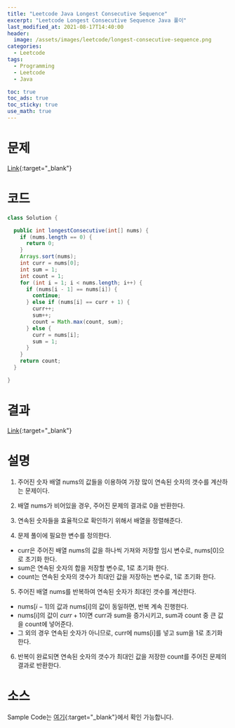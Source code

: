 ```yaml
---
title: "Leetcode Java Longest Consecutive Sequence"
excerpt: "Leetcode Longest Consecutive Sequence Java 풀이"
last_modified_at: 2021-08-17T14:40:00
header:
  image: /assets/images/leetcode/longest-consecutive-sequence.png
categories:
  - Leetcode
tags:
  - Programming
  - Leetcode
  - Java

toc: true
toc_ads: true
toc_sticky: true
use_math: true
---
```

# 문제
[Link](https://leetcode.com/problems/longest-consecutive-sequence/){:target="_blank"}

# 코드
```java
class Solution {

  public int longestConsecutive(int[] nums) {
    if (nums.length == 0) {
      return 0;
    }
    Arrays.sort(nums);
    int curr = nums[0];
    int sum = 1;
    int count = 1;
    for (int i = 1; i < nums.length; i++) {
      if (nums[i - 1] == nums[i]) {
        continue;
      } else if (nums[i] == curr + 1) {
        curr++;
        sum++;
        count = Math.max(count, sum);
      } else {
        curr = nums[i];
        sum = 1;
      }
    }
    return count;
  }

}
```

# 결과
[Link](https://leetcode.com/submissions/detail/539682680/){:target="_blank"}

# 설명
1. 주어진 숫자 배열 nums의 값들을 이용하여 가장 많이 연속된 숫자의 갯수를 계산하는 문제이다.

2. 배열 nums가 비어있을 경우, 주어진 문제의 결과로 0을 반환한다.

3. 연속된 숫자들을 효율적으로 확인하기 위해서 배열을 정렬해준다.

4. 문제 풀이에 필요한 변수를 정의한다.
- curr은 주어진 배열 nums의 값을 하나씩 가져와 저장할 임시 변수로, nums[0]으로 초기화 한다.
- sum은 연속된 숫자의 합을 저장할 변수로, 1로 초기화 한다.
- count는 연속된 숫자의 갯수가 최대인 값을 저장하는 변수로, 1로 초기화 한다.

5. 주어진 배열 nums를 반복하여 연속된 숫자가 최대인 갯수를 계산한다.
- nums[$i - 1$]의 값과 nums[i]의 값이 동일하면, 반복 계속 진행한다.
- nums[i]의 값이 $curr + 1$이면 curr과 sum을 증가시키고, sum과 count 중 큰 값을 count에 넣어준다.
- 그 외의 경우 연속된 숫자가 아니므로, curr에 nums[i]를 넣고 sum을 1로 초기화 한다.

6. 반복이 완료되면 연속된 숫자의 갯수가 최대인 값을 저장한 count를 주어진 문제의 결과로 반환한다.

# 소스
Sample Code는 [여기](https://github.com/GracefulSoul/leetcode/blob/master/src/main/java/gracefulsoul/problems/LongestConsecutiveSequence.java){:target="_blank"}에서 확인 가능합니다.